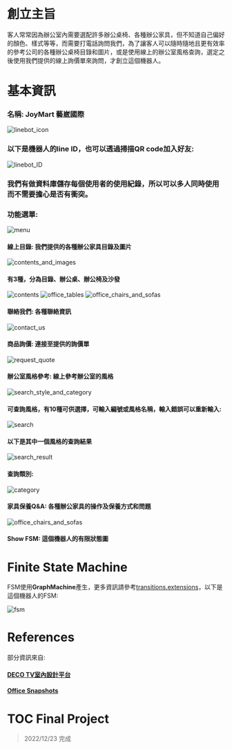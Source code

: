 # 創立主旨
客人常常因為辦公室內需要選配許多辦公桌椅、各種辦公家具，但不知道自己偏好的顏色、樣式等等，而需要打電話詢問我們，為了讓客人可以隨時隨地且更有效率的參考公司的各種辦公桌椅目錄和圖片，或是使用線上的辦公室風格查詢，選定之後使用我們提供的線上詢價單來詢問，才創立這個機器人。

# 基本資訊
### 名稱: JoyMart 藝崴國際
![linebot_icon](./imgs/linebot_icon.jpg)
### 以下是機器人的line ID，也可以透過掃描QR code加入好友:
![linebot_ID](./imgs/linebot_ID.png)
### 我們有做**資料庫**儲存每個使用者的使用紀錄，所以可以多人同時使用而不需要擔心是否有衝突。
### 功能選單:
![menu](https://i.imgur.com/bsR9HPw.png)

#### 線上目錄: 我們提供的各種辦公家具目錄及圖片
![contents_and_images](./imgs/contents_and_images.png)
#### 有3種，分為目錄、辦公桌、辦公椅及沙發
![contents](./imgs/contents.png)
![office_tables](./imgs/office_tables.png)
![office_chairs_and_sofas](./imgs/office_chairs_and_sofas.png)
#### 聯絡我們: 各種聯絡資訊
![contact_us](./imgs/contact_us.png)
#### 商品詢價: 連接至提供的詢價單
![request_quote](./imgs/request_quote.png)
#### 辦公室風格參考: 線上參考辦公室的風格
![search_style_and_category](./imgs/search_style_and_category.png)
#### 可查詢風格，有10種可供選擇，可輸入編號或風格名稱，輸入錯誤可以重新輸入:
![search](./imgs/search.png)
#### 以下是其中一個風格的查詢結果
![search_result](./imgs/search_result.png)
#### 查詢類別:
![category](./imgs/category.png)
#### 家具保養Q&A: 各種辦公家具的操作及保養方式和問題
![office_chairs_and_sofas](https://i.imgur.com/ITshKAM.png)
#### Show FSM: 這個機器人的有限狀態圖

# Finite State Machine
FSM使用**GraphMachine**產生，更多資訊請參考[transitions.extensions](https://github.com/pytransitions/transitions)，以下是這個機器人的FSM:

![fsm](./imgs/fsm.png)

# References
部分資訊來自:
#### [DECO TV室內設計平台](https://decotv.com.tw)
#### [Office Snapshots](https://officesnapshots.com)

# TOC Final Project
> 2022/12/23 完成